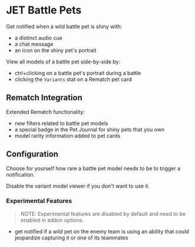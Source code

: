 # JET Battle Pets

Get notified when a wild battle pet is shiny with:

- a distinct audio cue
- a chat message
- an icon on the shiny pet's portrait

View all models of a battle pet side-by-side by:

- ctrl+clicking on a battle pet's portrait during a battle
- clicking the `Variants` stat on a Rematch pet card

## Rematch Integration

Extended Rematch functionality:

- new filters related to battle pet models
- a special badge in the Pet Journal for shiny pets that you own
- model rarity information added to pet cards

## Configuration

Choose for yourself how rare a battle pet model needs to be to trigger a notification.

Disable the variant model viewer if you don't want to use it.

### Experimental Features

> NOTE: Experimental features are disabled by default and need to be enabled in addon options.

- get notified if a wild pet on the enemy team is using an ability that could jeopardize capturing it or one of its teammates
